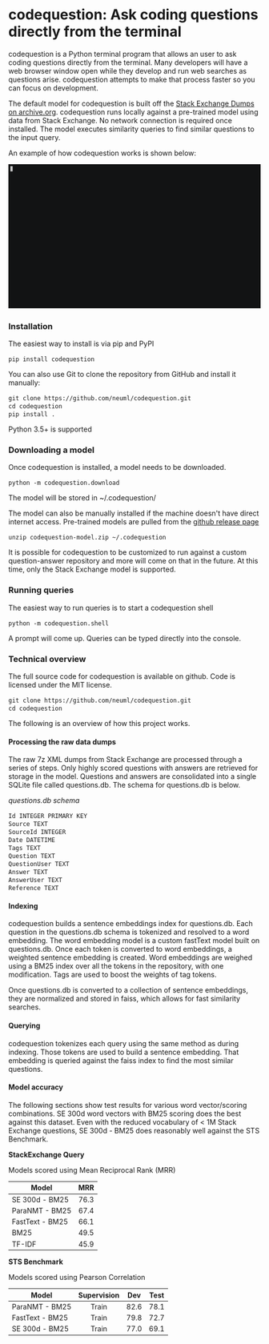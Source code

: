 codequestion: Ask coding questions directly from the terminal
======

codequestion is a Python terminal program that allows an user to ask coding questions directly from the terminal. Many developers will have a web browser window open while they develop and run web searches as questions arise. codequestion attempts to make that process faster so you can focus on development.

The default model for codequestion is built off the [Stack Exchange Dumps on archive.org](https://archive.org/details/stackexchange). codequestion runs locally against a pre-trained model using data from Stack Exchange. No network connection is required once installed. The model executes similarity queries to find similar questions to the input query. 

An example of how codequestion works is shown below:

![demo](demo.gif)

### Installation
The easiest way to install is via pip and PyPI

    pip install codequestion

You can also use Git to clone the repository from GitHub and install it manually:

    git clone https://github.com/neuml/codequestion.git
    cd codequestion
    pip install .

Python 3.5+ is supported

### Downloading a model

Once codequestion is installed, a model needs to be downloaded.

    python -m codequestion.download

The model will be stored in ~/.codequestion/

The model can also be manually installed if the machine doesn't have direct internet access. Pre-trained models are pulled from the [github release page](https://github.com/neuml/codequestion/releases)

    unzip codequestion-model.zip ~/.codequestion

It is possible for codequestion to be customized to run against a custom question-answer repository and more will come on that in the future. At this time, only the Stack Exchange model is supported. 

### Running queries

The easiest way to run queries is to start a codequestion shell

    python -m codequestion.shell

A prompt will come up. Queries can be typed directly into the console.

### Technical overview
The full source code for codequestion is available on github. Code is licensed under the MIT license.

    git clone https://github.com/neuml/codequestion.git
    cd codequestion

The following is an overview of how this project works. 

#### Processing the raw data dumps
The raw 7z XML dumps from Stack Exchange are processed through a series of steps. Only highly scored questions with answers are retrieved for storage in the model. Questions and answers are consolidated into a single SQLite file called questions.db. The schema for questions.db is below.

*questions.db schema*

    Id INTEGER PRIMARY KEY
    Source TEXT
    SourceId INTEGER
    Date DATETIME
    Tags TEXT
    Question TEXT
    QuestionUser TEXT
    Answer TEXT
    AnswerUser TEXT
    Reference TEXT

#### Indexing
codequestion builds a sentence embeddings index for questions.db. Each question in the questions.db schema is tokenized and resolved to a word embedding. The word embedding model is a custom fastText model built on questions.db. Once each token is converted to word embeddings, a weighted sentence embedding is created. Word embeddings are weighed using a BM25 index over all the tokens in the repository, with one modification. Tags are used to boost the weights of tag tokens.

Once questions.db is converted to a collection of sentence embeddings, they are normalized and stored in faiss, which allows for fast similarity searches.

#### Querying
codequestion tokenizes each query using the same method as during indexing. Those tokens are used to build a sentence embedding. That embedding is queried against the faiss index to find the most similar questions. 

#### Model accuracy
The following sections show test results for various word vector/scoring combinations. SE 300d word vectors with BM25 scoring does the best against this dataset. Even with the reduced vocabulary of < 1M Stack Exchange questions, SE 300d - BM25 does reasonably well against the STS Benchmark.

**StackExchange Query**

Models scored using Mean Reciprocal Rank (MRR)

| Model           | MRR   | 
| --------------- | :---: |
| SE 300d - BM25  | 76.3  |
| ParaNMT - BM25  | 67.4  |
| FastText - BM25 | 66.1  |
| BM25            | 49.5  |
| TF-IDF          | 45.9  |

**STS Benchmark**

Models scored using Pearson Correlation

| Model           | Supervision   | Dev   | Test  |
| --------------- | :-----------: | :---: | :---: |
| ParaNMT - BM25  | Train         | 82.6  | 78.1  |
| FastText - BM25 | Train         | 79.8  | 72.7  |
| SE 300d - BM25  | Train         | 77.0  | 69.1  |

